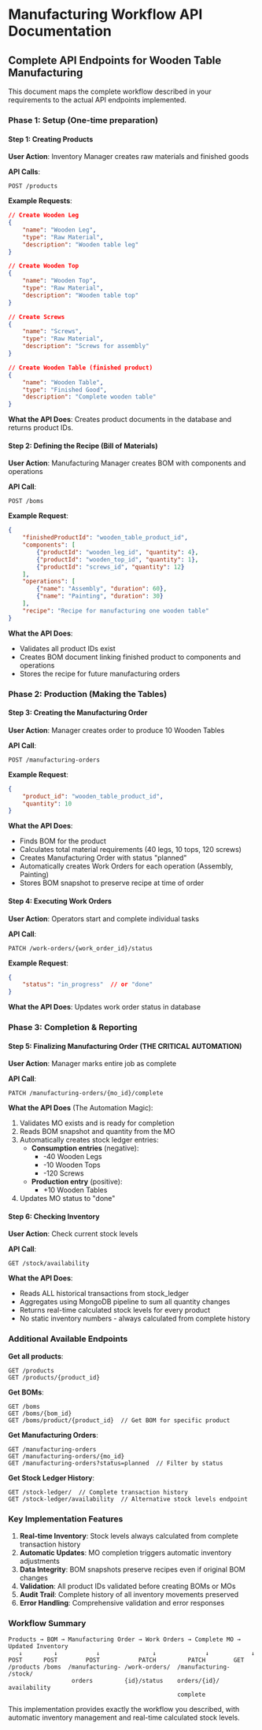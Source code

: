 # Manufacturing Workflow API Documentation

## Complete API Endpoints for Wooden Table Manufacturing

This document maps the complete workflow described in your requirements to the actual API endpoints implemented.

### Phase 1: Setup (One-time preparation)

#### Step 1: Creating Products
**User Action**: Inventory Manager creates raw materials and finished goods

**API Calls**:
```
POST /products
```

**Example Requests**:
```json
// Create Wooden Leg
{
    "name": "Wooden Leg",
    "type": "Raw Material",
    "description": "Wooden table leg"
}

// Create Wooden Top  
{
    "name": "Wooden Top",
    "type": "Raw Material", 
    "description": "Wooden table top"
}

// Create Screws
{
    "name": "Screws",
    "type": "Raw Material",
    "description": "Screws for assembly"
}

// Create Wooden Table (finished product)
{
    "name": "Wooden Table",
    "type": "Finished Good",
    "description": "Complete wooden table"
}
```

**What the API Does**: Creates product documents in the database and returns product IDs.

#### Step 2: Defining the Recipe (Bill of Materials)
**User Action**: Manufacturing Manager creates BOM with components and operations

**API Call**:
```
POST /boms
```

**Example Request**:
```json
{
    "finishedProductId": "wooden_table_product_id",
    "components": [
        {"productId": "wooden_leg_id", "quantity": 4},
        {"productId": "wooden_top_id", "quantity": 1}, 
        {"productId": "screws_id", "quantity": 12}
    ],
    "operations": [
        {"name": "Assembly", "duration": 60},
        {"name": "Painting", "duration": 30}
    ],
    "recipe": "Recipe for manufacturing one wooden table"
}
```

**What the API Does**: 
- Validates all product IDs exist
- Creates BOM document linking finished product to components and operations
- Stores the recipe for future manufacturing orders

### Phase 2: Production (Making the Tables)

#### Step 3: Creating the Manufacturing Order
**User Action**: Manager creates order to produce 10 Wooden Tables

**API Call**:
```
POST /manufacturing-orders
```

**Example Request**:
```json
{
    "product_id": "wooden_table_product_id",
    "quantity": 10
}
```

**What the API Does**:
- Finds BOM for the product
- Calculates total material requirements (40 legs, 10 tops, 120 screws)
- Creates Manufacturing Order with status "planned"
- Automatically creates Work Orders for each operation (Assembly, Painting)
- Stores BOM snapshot to preserve recipe at time of order

#### Step 4: Executing Work Orders
**User Action**: Operators start and complete individual tasks

**API Call**:
```
PATCH /work-orders/{work_order_id}/status
```

**Example Request**:
```json
{
    "status": "in_progress"  // or "done"
}
```

**What the API Does**: Updates work order status in database

### Phase 3: Completion & Reporting

#### Step 5: Finalizing Manufacturing Order (THE CRITICAL AUTOMATION)
**User Action**: Manager marks entire job as complete

**API Call**:
```
PATCH /manufacturing-orders/{mo_id}/complete
```

**What the API Does** (The Automation Magic):
1. Validates MO exists and is ready for completion
2. Reads BOM snapshot and quantity from the MO
3. Automatically creates stock ledger entries:
   - **Consumption entries** (negative):
     - -40 Wooden Legs
     - -10 Wooden Tops  
     - -120 Screws
   - **Production entry** (positive):
     - +10 Wooden Tables
4. Updates MO status to "done"

#### Step 6: Checking Inventory
**User Action**: Check current stock levels

**API Call**:
```
GET /stock/availability
```

**What the API Does**:
- Reads ALL historical transactions from stock_ledger
- Aggregates using MongoDB pipeline to sum all quantity changes
- Returns real-time calculated stock levels for every product
- No static inventory numbers - always calculated from complete history

### Additional Available Endpoints

**Get all products**:
```
GET /products
GET /products/{product_id}
```

**Get BOMs**:
```
GET /boms
GET /boms/{bom_id}
GET /boms/product/{product_id}  // Get BOM for specific product
```

**Get Manufacturing Orders**:
```
GET /manufacturing-orders
GET /manufacturing-orders/{mo_id}
GET /manufacturing-orders?status=planned  // Filter by status
```

**Get Stock Ledger History**:
```
GET /stock-ledger/  // Complete transaction history
GET /stock-ledger/availability  // Alternative stock levels endpoint
```

### Key Implementation Features

1. **Real-time Inventory**: Stock levels always calculated from complete transaction history
2. **Automatic Updates**: MO completion triggers automatic inventory adjustments  
3. **Data Integrity**: BOM snapshots preserve recipes even if original BOM changes
4. **Validation**: All product IDs validated before creating BOMs or MOs
5. **Audit Trail**: Complete history of all inventory movements preserved
6. **Error Handling**: Comprehensive validation and error responses

### Workflow Summary
```
Products → BOM → Manufacturing Order → Work Orders → Complete MO → Updated Inventory
   ↓         ↓           ↓               ↓              ↓            ↓
POST      POST        POST           PATCH         PATCH        GET
/products /boms  /manufacturing- /work-orders/  /manufacturing- /stock/
                  orders         {id}/status    orders/{id}/   availability
                                                complete
```

This implementation provides exactly the workflow you described, with automatic inventory management and real-time calculated stock levels.